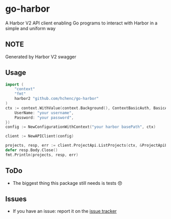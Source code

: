 # go-harbor

A Harbor V2 API client enabling Go programs to interact with Harbor in a simple and uniform way

## NOTE

Generated by Harbor V2 swagger


## Usage

```go
import (
    "context"
    "fmt"
    harbor2 "github.com/hchenc/go-harbor"
)
ctx := context.WithValue(context.Background(), ContextBasicAuth, BasicAuth{
    UserName: "your username",
    Password: "your password",
})
config := NewConfigurationWithContext("your harbor basePath", ctx)

client := NewAPIClient(config)

projects, resp, err := client.ProjectApi.ListProjects(ctx, &ProjectApiListProjectsOpts{})
defer resp.Body.Close()
fmt.Println(projects, resp, err)
```

## ToDo

- The biggest thing this package still needs is tests :disappointed:

## Issues

- If you have an issue: report it on the [issue tracker](https://github.com/hchenc/go-harbor/issues)

